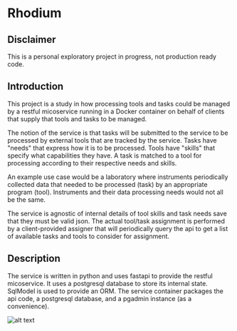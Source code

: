 # Rhodium

## Disclaimer

This is a personal exploratory project in progress, not production ready code.  

## Introduction

This project is a study in how processing tools and tasks could be managed by a restful micoservice running in a Docker container on behalf of clients that supply that tools and tasks to be managed.

The notion of the service is that tasks will be submitted to the service to be processed by external tools that are tracked by the service.  Tasks have "needs" that express how it is to be processed.  Tools have "skills" that specify what capabilities they have.  A task is matched to a tool for processing according to their respective needs and skills.

An example use case would be a laboratory where instruments periodically collected data that needed to be processed (task) by an appropriate program (tool).  Instruments and their data processing needs would not all be the same.

The service is agnostic of internal details of tool skills and task needs save that they must be valid json.  The actual tool/task assignment is performed by a client-provided assigner that will periodically query the api to get a list of available tasks and tools to consider for assignment.

## Description

The service is written in python and uses fastapi to provide the restful micoservice. It uses  a postgresql database to store its internal state.  SqlModel is used to provide an ORM.  The service container packages the api code, a postgresql database, and a pgadmin instance (as a convenience).

![alt text](diagrams/schema.png)